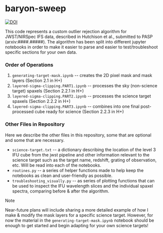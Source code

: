 #  baryon-sweep

[![DOI](https://zenodo.org/badge/695291842.svg)](https://zenodo.org/badge/latestdoi/695291842)

This code represents a custom outlier rejection algorithm for JWST/NIRSpec IFS data, described in Hutchison et al., submitted to PASP (arxiv:####.#####).  The algorithm has been split into different jupyter notebooks in order to make it easier to parse and easier to test/troubleshoot specific sections for your own data.


### Order of Operations
1. `generating-target-mask.ipynb` -- creates the 2D pixel mask and mask layers (Section 2.1 in H+)
1. `layered-sigma-clipping.PART1.ipynb` -- processes the sky (non-science target) spaxels (Section 2.2.1 in H+)
1. `layered-sigma-clipping.PART2.ipynb` -- processes the science target spaxels (Section 2.2.2 in H+)
1. `layered-sigma-clipping.PART3.ipynb` -- combines into one final post-processed cube ready for science (Section 2.2.3 in H+)


### Other Files in Repository
Here we describe the other files in this repository, some that are optional and some that are necessary.

- `science-target.txt` -- a dictionary describing the location of the level 3 IFU cube from the jwst pipeline and other information relevant to the science target such as the target name, redshift, grating of observation, etc.  Will be read into each of the notebooks.
- `routines.py` -- a series of helper functions made to help keep the notebooks as clean and user-friendly as possible.
- `troubleshooting_visually.py` -- as series of plotting functions that can be used to inspect the IFU wavelength slices and the individual spaxel spectra, comparing before & after the algorithm.



>[!NOTE]  
>Near-future plans will include sharing a more detailed example of how I make & modify the mask layers for a specific science target.  However, for now the material in the `generating-target-mask.ipynb` notebook should be enough to get started and begin adapting for your own science targets!

